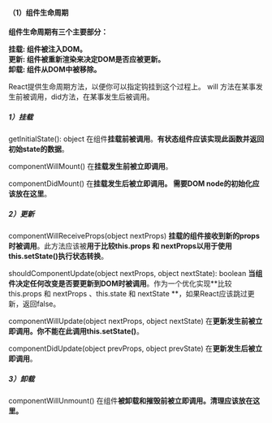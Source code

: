 #### （1）组件生命周期

**组件生命周期有三个主要部分：**

**挂载: 组件被注入DOM。**  
**更新: 组件被重新渲染来决定DOM是否应被更新。**  
**卸载: 组件从DOM中被移除。**

React提供生命周期方法，以便你可以指定钩挂到这个过程上。 will 方法在某事发生前被调用，did方法，在某事发生后被调用。

##### 1）挂载

getInitialState\(\): object 在组件**挂载前被调用**。**有状态组件应该实现此函数并返回初始state的数据**。

componentWillMount\(\) 在**挂载发生前被立即调用**。

componentDidMount\(\) 在**挂载发生后被立即调用。 需要DOM node的初始化应该放在这里**。

##### 2）更新

componentWillReceiveProps\(object nextProps\) **挂载的组件接收到新的props时被调用**。此方法应该被**用于比较this.props 和 nextProps以用于使用this.setState\(\)执行状态转换**。

shouldComponentUpdate\(object nextProps, object nextState\): boolean **当组件决定任何改变是否要更新到DOM时被调用**。作为一个优化实现**比较this.props 和 nextProps 、this.state 和 nextState **，如果React应该跳过更新，返回false。

componentWillUpdate\(object nextProps, object nextState\) 在**更新发生前被立即调用。你不能在此调用this.setState\(\)**。

componentDidUpdate\(object prevProps, object prevState\) 在**更新发生后被立即调用**。

##### 3）卸载

componentWillUnmount\(\) 在组件**被卸载和摧毁前被立即调用。清理应该放在这里。**

